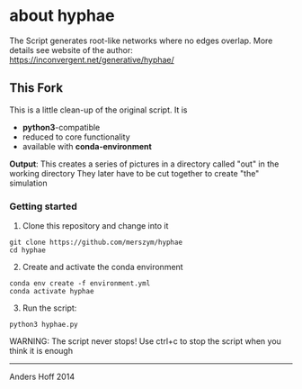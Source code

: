 about hyphae
=============

The Script generates root-like networks where no edges overlap. 
More details see website of the author: https://inconvergent.net/generative/hyphae/ 

## This Fork ##

This is a little clean-up of the original script. It is
- **python3**-compatible
- reduced to core functionality
- available with **conda-environment** 

**Output**: This creates a series of pictures in a directory called "out" in the working directory
They later have to be cut together to create "the" simulation

### Getting started ###

1. Clone this repository and change into it
```
git clone https://github.com/merszym/hyphae
cd hyphae
```

2. Create and activate the conda environment
```
conda env create -f environment.yml
conda activate hyphae
```

3. Run the script:
```
python3 hyphae.py
```
WARNING: The script never stops! Use ctrl+c to stop the script when you think it is enough

----
Anders Hoff 2014

